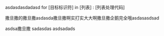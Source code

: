 asdasdasdadasd    for [目标标识符] in [列表] :
        [列表处理代码]

撒旦撒的撒旦撒asdasda撒旦撒啊实打实大大啊撒旦撒企鹅完全哦asdasasdsad


asdsa撒旦撒
sadasdas
asdsadads